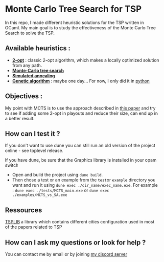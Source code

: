 # Monte Carlo Tree Search for TSP

In this repo, I made different heuristic solutions for the TSP written in OCaml. My main goal is to study the effectiveness of the Monte Carlo Tree Search to solve the TSP.

## Available heuristics :

- [**2-opt**](https://en.wikipedia.org/wiki/2-opt) : classic 2-opt algorithm, which makes a locally optimized solution
  from any path.
- [**Monte-Carlo tree search**](https://en.wikipedia.org/wiki/Monte_Carlo_tree_search)
- [**Simulated annealing**](http://rbanchs.com/documents/THFEL_PR15.pdf)
- [**Genetic algorithm**](https://en.wikipedia.org/wiki/Genetic_algorithm) : maybe one day... For now, I only did it in
  [python](https://github.com/Butanium/Genetic_algorithm_for_TSP_python)

## Objectives :

My point with MCTS is to use the approach described
in [this paper](http://sasimi.jp/new/sasimi2016/files/archive/pdf/p352_R4-14.pdf) and try to see if adding some 2-opt in
playouts and reduce their size, can end up in a better result.

## How can I test it ?

If you don't want to use dune you can still run an old version of the project online - see toplevel release.

If you have dune, be sure that the Graphics library is installed in your opam switch
- Open and build the project using `dune build`. 
- Then chose a test or an example from the `test`or `example` directory you want and run it using `dune exec ./dir_name/exec_name.exe`. For example : `dune exec ./tests/MCTS_main.exe` or `dune exec ./examples/MCTS_vs_SA.exe`

## Ressources

[TSPLIB](http://comopt.ifi.uni-heidelberg.de/software/TSPLIB95/tsp/) a library which contains different cities
configuration used in most of the papers related to TSP

## How can I ask my questions or look for help ?

You can contact me by email or by joining [my discord server](https://discord.com/invite/DWRJxA5yHB)